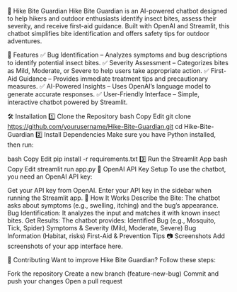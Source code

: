 🦟 Hike Bite Guardian
Hike Bite Guardian is an AI-powered chatbot designed to help hikers and outdoor enthusiasts identify insect bites, assess their severity, and receive first-aid guidance. Built with OpenAI and Streamlit, this chatbot simplifies bite identification and offers safety tips for outdoor adventures.

🚀 Features
✅ Bug Identification – Analyzes symptoms and bug descriptions to identify potential insect bites.
✅ Severity Assessment – Categorizes bites as Mild, Moderate, or Severe to help users take appropriate action.
✅ First-Aid Guidance – Provides immediate treatment tips and precautionary measures.
✅ AI-Powered Insights – Uses OpenAI’s language model to generate accurate responses.
✅ User-Friendly Interface – Simple, interactive chatbot powered by Streamlit.

🛠 Installation
1️⃣ Clone the Repository
bash
Copy
Edit
git clone https://github.com/yourusername/Hike-Bite-Guardian.git
cd Hike-Bite-Guardian
2️⃣ Install Dependencies
Make sure you have Python installed, then run:

bash
Copy
Edit
pip install -r requirements.txt
3️⃣ Run the Streamlit App
bash
Copy
Edit
streamlit run app.py
🔑 OpenAI API Key Setup
To use the chatbot, you need an OpenAI API key:

Get your API key from OpenAI.
Enter your API key in the sidebar when running the Streamlit app.
📜 How It Works
Describe the Bite: The chatbot asks about symptoms (e.g., swelling, itching) and the bug’s appearance.
Bug Identification: It analyzes the input and matches it with known insect bites.
Get Results: The chatbot provides:
Identified Bug (e.g., Mosquito, Tick, Spider)
Symptoms & Severity (Mild, Moderate, Severe)
Bug Information (Habitat, risks)
First-Aid & Prevention Tips
📷 Screenshots
Add screenshots of your app interface here.

🤝 Contributing
Want to improve Hike Bite Guardian? Follow these steps:

Fork the repository
Create a new branch (feature-new-bug)
Commit and push your changes
Open a pull request
